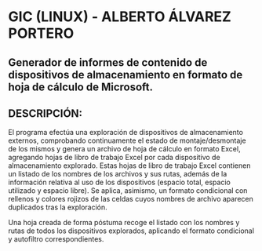 # GIC (LINUX) - ALBERTO ÁLVAREZ PORTERO

Generador de informes de contenido de dispositivos de almacenamiento en formato de hoja de cálculo de Microsoft.
----------------------------------------------------------------------------------------------------------------

DESCRIPCIÓN:
------------

El programa efectúa una exploración de dispositivos de almacenamiento externos, comprobando continuamente el
estado de montaje/desmontaje de los mismos y genera un archivo de hoja de cálculo en formato Excel, agregando hojas de libro de trabajo Excel por cada dispositivo de almacenamiento explorado.
Estas hojas de libro de trabajo Excel contienen un listado de los nombres de los archivos y sus rutas, además
de la información relativa al uso de los dispositivos (espacio total, espacio utilizado y espacio libre). Se aplica,
asimismo, un formato condicional con rellenos y colores rojizos de las celdas cuyos nombres de archivo aparecen
duplicados tras la exploración. 

Una hoja creada de forma póstuma recoge el listado con los nombres y rutas de todos los dispositivos explorados,
aplicando el formato condicional y autofiltro correspondientes.


